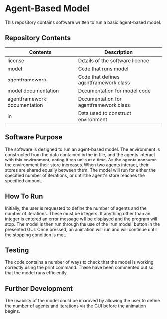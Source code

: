 # Agent-Based Model

This repository contains software written to run a basic agent-based model.

## Repository Contents
Contents | Description
-------- | -----------
license  | Details of the software licence
model    | Code that runs model
agentframework | Code that defines agentframework class
model documentation | Documentation for model code
agentframework documentation | Documentation for agentframework class
in | Data used to construct environment

## Software Purpose
The software is designed to run an agent-based model. The environment is constructed from 
the data contained in the in file, and the agents interact with this environment, eating it
ten units at a time. As the agents consume the environment their store increases. When two
agents interact, their stores are shared equally between them. The model will run for either
the specified number of iterations, or until the agent's store reaches the specified amount.

## How To Run
Initially, the user is requested to define the number of agents and the number of iterations.
These must be integers. If anything other than an integer is entered an error message will 
be displayed and the program will stop. The model is then run through the use of the 'run 
model' button in the presented GUI. Once pressed, an animation will run and will continue 
until the stopping condition is met.

## Testing
The code contains a number of ways to check that the model is working correctly using the 
print command. These have been commented out so that the model runs efficiently.

## Further Development
The usability of the model could be improved by allowing the user to define the number of 
agents and iterations via the GUI before the animation begins.
